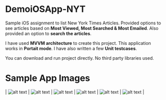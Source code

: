 # DemoiOSApp-NYT
Sample iOS assignment to list New York Times Articles. Provided options to see articles based on **Most Viewed, Most Searched & Most Emailed**. Also provided an option to **search the articles**.

I have used **MVVM architecture** to create this project. This application works in **Portait mode**. I have also written a few **Unit testcases**.

You can download and run project directly. No third party libraries used.

# Sample App Images

| ![alt text](https://github.com/26-max/DemoiOSApp-NYT/tree/main/DemoiOSApp-NYT/Sample%20Images/1.png) | ![alt text](https://github.com/26-max/DemoiOSApp-NYT/tree/main/DemoiOSApp-NYT/Sample%20Images/2.png) | ![alt text](https://github.com/26-max/DemoiOSApp-NYT/tree/main/DemoiOSApp-NYT/Sample%20Images/3.png) | ![alt text](https://github.com/26-max/DemoiOSApp-NYT/tree/main/DemoiOSApp-NYT/Sample%20Images/4.png) | ![alt text](https://github.com/26-max/DemoiOSApp-NYT/tree/main/DemoiOSApp-NYT/Sample%20Images/5.png) | ![alt text](https://github.com/26-max/DemoiOSApp-NYT/tree/main/DemoiOSApp-NYT/Sample%20Images/6.png) |
